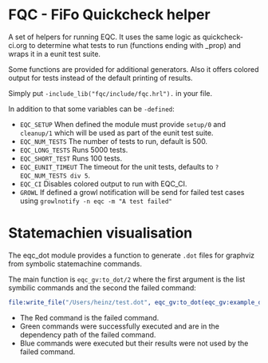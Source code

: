 # FQC - FiFo Quickcheck helper

A set of helpers for running EQC. It uses the same logic as quickcheck-ci.org to determine what tests to run (functions ending with _prop) and wraps it in a eunit test suite.

Some functions are provided for additional generators. Also it offers colored output for tests instead of the default printing of results.


Simply put `-include_lib("fqc/include/fqc.hrl").` in your file.

In addition to that some variables can be `-defined`:

* `EQC_SETUP` When defined the module must provide `setup/0` and `cleanup/1` which will be used as part of the eunit test suite.
* `EQC_NUM_TESTS` The number of tests to run, default is 500.
* `EQC_LONG_TESTS` Runs 5000 tests.
* `EQC_SHORT_TEST` Runs 100 tests.
* `EQC_EUNIT_TIMEUT` The timeout for the unit tests, defaults to `?EQC_NUM_TESTS div 5`.
* `EQC_CI` Disables colored output to run with EQC_CI.
* `GROWL` If defined a growl notification will be send for failed test cases using `growlnotify -n eqc -m "A test failed"`

# Statemachien visualisation

The eqc_dot module provides a function to generate `.dot` files for graphviz from symbolic statemachine commands.

The main function is `eqc_gv:to_dot/2` where the first argument is the list symbilic commands and the second the failed command:


```erlang
file:write_file("/Users/heinz/test.dot", eqc_gv:to_dot(eqc_gv:example_data(), 6)).
```

* The Red command is the failed command.
* Green commands were successfully executed and are in the dependency path of the failed command.
* Blue commands were executed but their results were not used by the failed command.